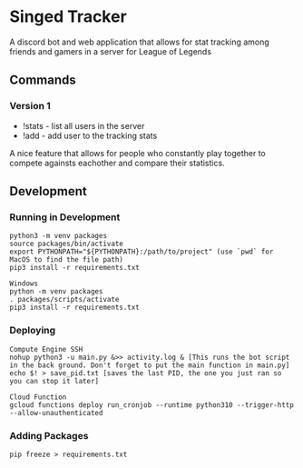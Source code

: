 # Singed Tracker
A discord bot and web application that allows for stat tracking among friends and gamers in a server for League of Legends

## Commands

### Version 1 

- !stats - list all users in the server
- !add - add user to the tracking stats

A nice feature that allows for people who constantly play together to compete againsts eachother and compare their statistics.

## Development

### Running in Development
```
python3 -m venv packages
source packages/bin/activate
export PYTHONPATH="${PYTHONPATH}:/path/to/project" (use `pwd` for MacOS to find the file path)
pip3 install -r requirements.txt
```

```
Windows
python -m venv packages
. packages/scripts/activate
pip3 install -r requirements.txt
```

### Deploying
```
Compute Engine SSH
nohup python3 -u main.py &>> activity.log & [This runs the bot script in the back ground. Don't forget to put the main function in main.py]
echo $! > save_pid.txt [saves the last PID, the one you just ran so you can stop it later]

Cloud Function
gcloud functions deploy run_cronjob --runtime python310 --trigger-http --allow-unauthenticated
```

### Adding Packages
```
pip freeze > requirements.txt
```
